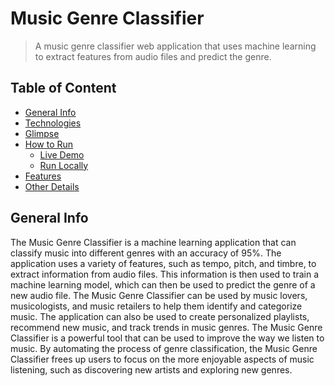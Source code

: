 # Music Genre Classifier
> A music genre classifier web application that uses machine learning to extract features from audio files and predict the genre.

## Table of Content 
- [General Info](#general-info)
- [Technologies](#technologies)
- [Glimpse](#glimpse)
- [How to Run](#how-to-run)
    - [Live Demo](#live-demo)
    - [Run Locally](#run-locally)
- [Features](#features)
- [Other Details](#other-details)

## General Info
The Music Genre Classifier is a machine learning application that can classify music into different genres with an accuracy of 95%. The application uses a variety of features, such as tempo, pitch, and timbre, to extract information from audio files. This information is then used to train a machine learning model, which can then be used to predict the genre of a new audio file.
The Music Genre Classifier can be used by music lovers, musicologists, and music retailers to help them identify and categorize music. The application can also be used to create personalized playlists, recommend new music, and track trends in music genres.
The Music Genre Classifier is a powerful tool that can be used to improve the way we listen to music. By automating the process of genre classification, the Music Genre Classifier frees up users to focus on the more enjoyable aspects of music listening, such as discovering new artists and exploring new genres.

<!--
## Technologies
Built using HTML, CSS, JavaScript, and React, our Todo App offers a seamless and intuitive task management experience.
<p>
    <a href="https://pytorch.org/" target="_blank" rel="noreferrer">
        <img src="https://img.shields.io/badge/HTML-e34c26?style=for-the-badge&logo=HTML&logoColor=white" alt="html"/>
    </a>
    <a href="https://www.python.org" target="_blank" rel="noreferrer">
        <img src="https://img.shields.io/badge/CSS-264de4?style=for-the-badge&logo=CSS&logoColor=blue"
            alt="css" />
    </a>
    <a href="https://pytorch.org/" target="_blank" rel="noreferrer">
        <img src="https://img.shields.io/badge/JavaScript-F0DB4F?style=for-the-badge&logo=JavaScript&logoColor=white" alt="javascript"/>
    </a>
    <a href="https://www.python.org" target="_blank" rel="noreferrer">
        <img src="https://img.shields.io/badge/React-61DBFB?style=for-the-badge&logo=React&logoColor=blue"
            alt="react" />
    </a>
</p> -->
